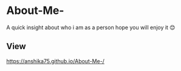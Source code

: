 # About-Me-
A quick insight about who i am as a person hope you will enjoy it 😊
## View
https://anshika75.github.io/About-Me-/
